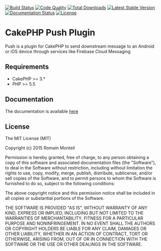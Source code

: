 [![Build Status](https://img.shields.io/travis/ker0x/cakephp-push.svg?style=flat-square)](https://travis-ci.org/ker0x/cakephp-push)
[![Code Quality](https://img.shields.io/scrutinizer/g/filp/whoops.svg?style=flat-square)](https://scrutinizer-ci.com/g/ker0x/cakephp-push/)
[![Total Downloads](https://img.shields.io/packagist/dt/ker0x/cakephp-push.svg?style=flat-square)](https://packagist.org/packages/ker0x/cakephp-push)
[![Latest Stable Version](https://img.shields.io/packagist/v/ker0x/cakephp-push.svg?style=flat-square)](https://packagist.org/packages/ker0x/cakephp-push)
[![Documentation Status](https://readthedocs.org/projects/cakephp-push/badge/?version=latest&style=flat-square)](http://cakephp-push.readthedocs.org/en/latest/?badge=latest)
[![License](https://img.shields.io/badge/license-MIT-brightgreen.svg?style=flat-square)](https://packagist.org/packages/ker0x/cakephp-push)

# CakePHP Push Plugin

Push is a plugin for CakePHP to send downstream message to an Android or iOS device through services like Firebase Cloud Messaging

## Requirements

* CakePHP >= 3.*
* PHP >= 5.5

## Documentation

The documentation is available [here](http://cakephp-push.readthedocs.org/en/latest/)

## License

The MIT License (MIT)

Copyright (c) 2015 Romain Monteil

Permission is hereby granted, free of charge, to any person obtaining a copy
of this software and associated documentation files (the "Software"), to deal
in the Software without restriction, including without limitation the rights
to use, copy, modify, merge, publish, distribute, sublicense, and/or sell
copies of the Software, and to permit persons to whom the Software is
furnished to do so, subject to the following conditions:

The above copyright notice and this permission notice shall be included in all
copies or substantial portions of the Software.

THE SOFTWARE IS PROVIDED "AS IS", WITHOUT WARRANTY OF ANY KIND, EXPRESS OR
IMPLIED, INCLUDING BUT NOT LIMITED TO THE WARRANTIES OF MERCHANTABILITY,
FITNESS FOR A PARTICULAR PURPOSE AND NONINFRINGEMENT. IN NO EVENT SHALL THE
AUTHORS OR COPYRIGHT HOLDERS BE LIABLE FOR ANY CLAIM, DAMAGES OR OTHER
LIABILITY, WHETHER IN AN ACTION OF CONTRACT, TORT OR OTHERWISE, ARISING FROM,
OUT OF OR IN CONNECTION WITH THE SOFTWARE OR THE USE OR OTHER DEALINGS IN THE
SOFTWARE.
